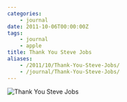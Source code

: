 ```yaml
---
categories:
    - journal
date: 2011-10-06T00:00:00Z
tags:
    - journal
    - apple
title: Thank You Steve Jobs
aliases: 
    - /2011/10/Thank-You-Steve-Jobs/
    - /journal/Thank-You-Steve-Jobs/
---
```


![Thank You Steve Jobs](/uploads/2011/10/20111006-IMG_6427_JobsTribute.jpg "Thank You Steve Jobs")
